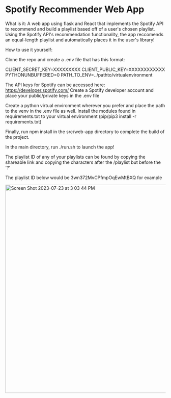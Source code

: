 # Spotify Recommender Web App

What is it: A web app using flask and React that implements the Spotify API to recommend and build a playlist based off of a user's chosen playlist. Using the Spotify API's recommendation functionality, the app reccomends an equal-length playlist and automatically places it in the user's library!

How to use it yourself:

Clone the repo and create a .env file that has this format:

CLIENT_SECRET_KEY=XXXXXXXXX
CLIENT_PUBLIC_KEY=XXXXXXXXXXXX
PYTHONUNBUFFERED=0
PATH_TO_ENV=../pathto/virtualenvironment

The API keys for Spotify can be accessed here: https://developer.spotify.com/
Create a Spotify developer account and place your public/private keys in the .env file

Create a python virtual environment wherever you prefer and place the path to the venv in the .env file as well. Install the modules found in requirements.txt to your virtual environment (pip/pip3 install -r requirements.txt)

Finally, run npm install in the src/web-app directory to complete the build of the project. 

In the main directory, run ./run.sh to launch the app!


The playlist ID of any of your playlists can be found by copying the shareable link and copying the characters after the /playlist but  before the '?'

The playlist ID below would be 3wn372MvCPfmpOqEwMtBXQ for example

<img width="653" alt="Screen Shot 2023-07-23 at 3 03 44 PM" src="https://github.com/emilygrsmith/spotify-recommender/assets/91433035/2f9a2dff-718f-4f0d-b017-6f9979fef635">


